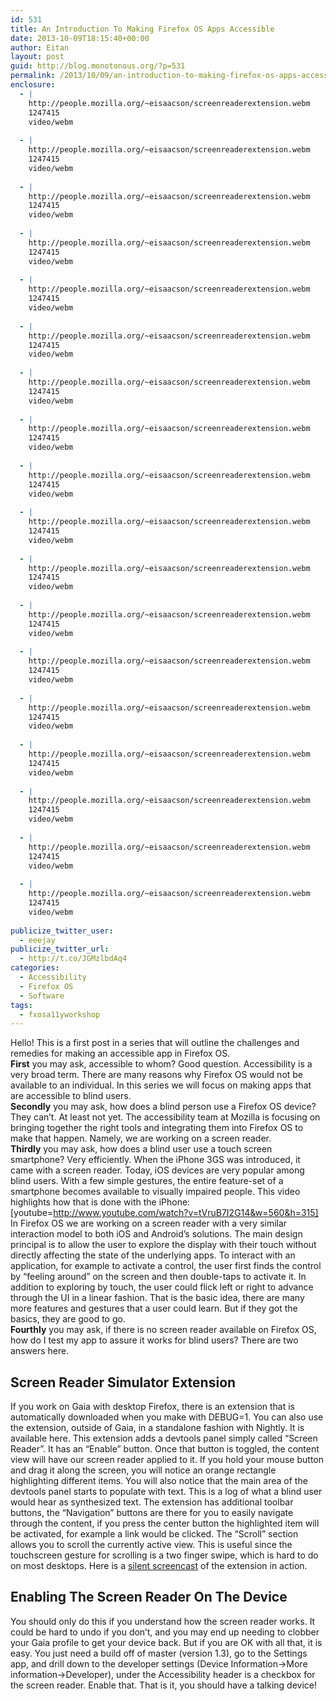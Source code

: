 ```yaml
---
id: 531
title: An Introduction To Making Firefox OS Apps Accessible
date: 2013-10-09T18:15:40+00:00
author: Eitan
layout: post
guid: http://blog.monotonous.org/?p=531
permalink: /2013/10/09/an-introduction-to-making-firefox-os-apps-accessible/
enclosure:
  - |
    http://people.mozilla.org/~eisaacson/screenreaderextension.webm
    1247415
    video/webm
    
  - |
    http://people.mozilla.org/~eisaacson/screenreaderextension.webm
    1247415
    video/webm
    
  - |
    http://people.mozilla.org/~eisaacson/screenreaderextension.webm
    1247415
    video/webm
    
  - |
    http://people.mozilla.org/~eisaacson/screenreaderextension.webm
    1247415
    video/webm
    
  - |
    http://people.mozilla.org/~eisaacson/screenreaderextension.webm
    1247415
    video/webm
    
  - |
    http://people.mozilla.org/~eisaacson/screenreaderextension.webm
    1247415
    video/webm
    
  - |
    http://people.mozilla.org/~eisaacson/screenreaderextension.webm
    1247415
    video/webm
    
  - |
    http://people.mozilla.org/~eisaacson/screenreaderextension.webm
    1247415
    video/webm
    
  - |
    http://people.mozilla.org/~eisaacson/screenreaderextension.webm
    1247415
    video/webm
    
  - |
    http://people.mozilla.org/~eisaacson/screenreaderextension.webm
    1247415
    video/webm
    
  - |
    http://people.mozilla.org/~eisaacson/screenreaderextension.webm
    1247415
    video/webm
    
  - |
    http://people.mozilla.org/~eisaacson/screenreaderextension.webm
    1247415
    video/webm
    
  - |
    http://people.mozilla.org/~eisaacson/screenreaderextension.webm
    1247415
    video/webm
    
  - |
    http://people.mozilla.org/~eisaacson/screenreaderextension.webm
    1247415
    video/webm
    
  - |
    http://people.mozilla.org/~eisaacson/screenreaderextension.webm
    1247415
    video/webm
    
  - |
    http://people.mozilla.org/~eisaacson/screenreaderextension.webm
    1247415
    video/webm
    
  - |
    http://people.mozilla.org/~eisaacson/screenreaderextension.webm
    1247415
    video/webm
    
  - |
    http://people.mozilla.org/~eisaacson/screenreaderextension.webm
    1247415
    video/webm
    
publicize_twitter_user:
  - eeejay
publicize_twitter_url:
  - http://t.co/JGMzlbdAq4
categories:
  - Accessibility
  - Firefox OS
  - Software
tags:
  - fxosa11yworkshop
---
```

Hello! This is a first post in a series that will outline the challenges and remedies for making an accessible app in Firefox OS.  
**First** you may ask, accessible to whom? Good question. Accessibility is a very broad term. There are many reasons why Firefox OS would not be available to an individual. In this series we will focus on making apps that are accessible to blind users.  
**Secondly** you may ask, how does a blind person use a Firefox OS device? They can&#8217;t. At least not yet. The accessibility team at Mozilla is focusing on bringing together the right tools and integrating them into Firefox OS to make that happen. Namely, we are working on a screen reader.  
**Thirdly** you may ask, how does a blind user use a touch screen smartphone? Very efficiently. When the iPhone 3GS was introduced, it came with a screen reader. Today, iOS devices are very popular among blind users. With a few simple gestures, the entire feature-set of a smartphone becomes available to visually impaired people. This video highlights how that is done with the iPhone:  
[youtube=http://www.youtube.com/watch?v=tVruB7I2G14&w=560&h=315]  
In Firefox OS we are working on a screen reader with a very similar interaction model to both iOS and Android&#8217;s solutions. The main design principal is to allow the user to explore the display with their touch without directly affecting the state of the underlying apps. To interact with an application, for example to activate a control, the user first finds the control by “feeling around” on the screen and then double-taps to activate it. In addition to exploring by touch, the user could flick left or right to advance through the UI in a linear fashion. That is the basic idea, there are many more features and gestures that a user could learn. But if they got the basics, they are good to go.  
**Fourthly** you may ask, if there is no screen reader available on Firefox OS, how do I test my app to assure it works for blind users? There are two answers here.

## Screen Reader Simulator Extension

If you work on Gaia with desktop Firefox, there is an extension that is automatically downloaded when you make with DEBUG=1. You can also use the extension, outside of Gaia, in a standalone fashion with Nightly. It is available here. This extension adds a devtools panel simply called “Screen Reader”. It has an “Enable” button. Once that button is toggled, the content view will have our screen reader applied to it. If you hold your mouse button and drag it along the screen, you will notice an orange rectangle highlighting different items. You will also notice that the main area of the devtools panel starts to populate with text. This is a log of what a blind user would hear as synthesized text. The extension has additional toolbar buttons, the “Navigation” buttons are there for you to easily navigate through the content, if you press the center button the highlighted item will be activated, for example a link would be clicked. The “Scroll” section allows you to scroll the currently active view. This is useful since the touchscreen gesture for scrolling is a two finger swipe, which is hard to do on most desktops. Here is a [silent screencast](http://people.mozilla.org/~eisaacson/screenreaderextension.webm "Screencast of screen reader simulator") of the extension in action.

## Enabling The Screen Reader On The Device

You should only do this if you understand how the screen reader works. It could be hard to undo if you don&#8217;t, and you may end up needing to clobber your Gaia profile to get your device back. But if you are OK with all that, it is easy. You just need a build off of master (version 1.3), go to the Settings app, and drill down to the developer settings (Device Information->More information->Developer), under the Accessibility header is a checkbox for the screen reader. Enable that. That is it, you should have a talking device!